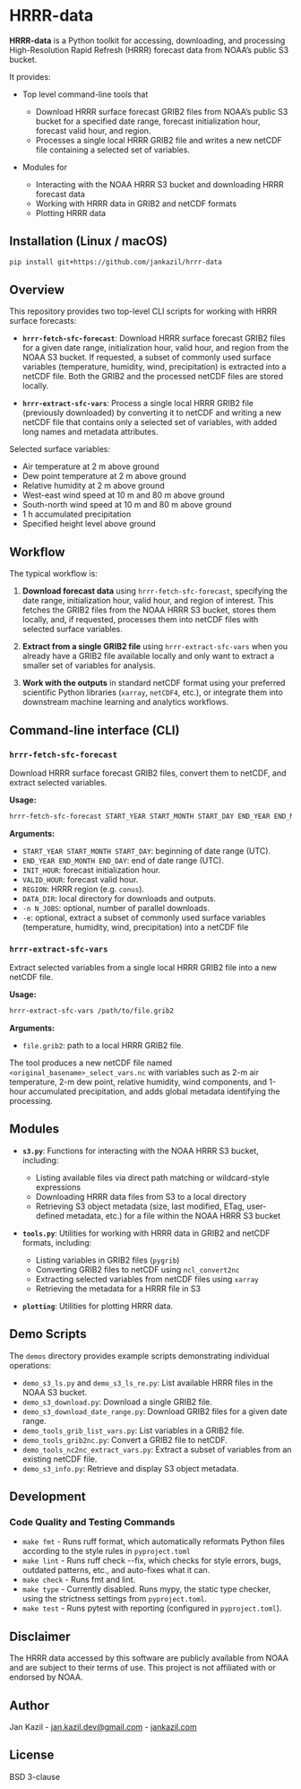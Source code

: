 # HRRR-data

**HRRR-data** is a Python toolkit for accessing, downloading, and processing High-Resolution Rapid Refresh (HRRR) forecast data from NOAA’s public S3 bucket.

It provides:

- Top level command-line tools that
  - Download HRRR surface forecast GRIB2 files from NOAA’s public S3 bucket for a specified date range, forecast initialization hour, forecast valid hour, and region.
  - Processes a single local HRRR GRIB2 file and writes a new netCDF file containing a selected set of variables.

- Modules for
  - Interacting with the NOAA HRRR S3 bucket and downloading HRRR forecast data
  - Working with HRRR data in GRIB2 and netCDF formats
  - Plotting HRRR data

## Installation (Linux / macOS)

```bash
pip install git+https://github.com/jankazil/hrrr-data
```

## Overview

This repository provides two top-level CLI scripts for working with HRRR surface forecasts:

- **`hrrr-fetch-sfc-forecast`**: Download HRRR surface forecast GRIB2 files for a given date range, initialization hour, valid hour, and region from the NOAA S3 bucket. If requested, a subset of commonly used surface variables (temperature, humidity, wind, precipitation) is extracted into a netCDF file. Both the GRIB2 and the processed netCDF files are stored locally.

- **`hrrr-extract-sfc-vars`**: Process a single local HRRR GRIB2 file (previously downloaded) by converting it to netCDF and writing a new netCDF file that contains only a selected set of variables, with added long names and metadata attributes.

Selected surface variables:

  - Air temperature at 2 m above ground
  - Dew point temperature at 2 m above ground
  - Relative humidity at 2 m above ground
  - West-east wind speed at 10 m and 80 m above ground
  - South-north wind speed at 10 m and 80 m above ground
  - 1 h accumulated precipitation
  - Specified height level above ground

## Workflow

The typical workflow is:

1. **Download forecast data** using `hrrr-fetch-sfc-forecast`, specifying the date range, initialization hour, valid hour, and region of interest. This fetches the GRIB2 files from the NOAA HRRR S3 bucket, stores them locally, and, if requested, processes them into netCDF files with selected surface variables.

2. **Extract from a single GRIB2 file** using `hrrr-extract-sfc-vars` when you already have a GRIB2 file available locally and only want to extract a smaller set of variables for analysis.

3. **Work with the outputs** in standard netCDF format using your preferred scientific Python libraries (`xarray`, `netCDF4`, etc.), or integrate them into downstream machine learning and analytics workflows.

## Command-line interface (CLI)

### `hrrr-fetch-sfc-forecast`

Download HRRR surface forecast GRIB2 files, convert them to netCDF, and extract selected variables.

**Usage:**

```bash
hrrr-fetch-sfc-forecast START_YEAR START_MONTH START_DAY END_YEAR END_MONTH END_DAY INIT_HOUR VALID_HOUR REGION DATA_DIR [-n N_JOBS] [-e]
```

**Arguments:**

- `START_YEAR START_MONTH START_DAY`: beginning of date range (UTC).
- `END_YEAR END_MONTH END_DAY`: end of date range (UTC).
- `INIT_HOUR`: forecast initialization hour.
- `VALID_HOUR`: forecast valid hour.
- `REGION`: HRRR region (e.g. `conus`).
- `DATA_DIR`: local directory for downloads and outputs.
- `-n N_JOBS`: optional, number of parallel downloads.
- `-e`: optional, extract a subset of commonly used surface variables (temperature, humidity, wind, precipitation) into a netCDF file

### `hrrr-extract-sfc-vars`

Extract selected variables from a single local HRRR GRIB2 file into a new netCDF file.

**Usage:**

```bash
hrrr-extract-sfc-vars /path/to/file.grib2
```

**Arguments:**
- `file.grib2`: path to a local HRRR GRIB2 file.

The tool produces a new netCDF file named `<original_basename>_select_vars.nc` with variables such as 2-m air temperature, 2-m dew point, relative humidity, wind components, and 1-hour accumulated precipitation, and adds global metadata identifying the processing.

## Modules

- **`s3.py`**: Functions for interacting with the NOAA HRRR S3 bucket, including:
  - Listing available files via direct path matching or wildcard-style expressions
  - Downloading HRRR data files from S3 to a local directory
  - Retrieving S3 object metadata (size, last modified, ETag, user-defined metadata, etc.) for a file within the NOAA HRRR S3 bucket

- **`tools.py`**: Utilities for working with HRRR data in GRIB2 and netCDF formats, including:
  - Listing variables in GRIB2 files (`pygrib`)
  - Converting GRIB2 files to netCDF using `ncl_convert2nc`
  - Extracting selected variables from netCDF files using `xarray`
  - Retrieving the metadata for a HRRR file in S3

- **`plotting`**: Utilities for plotting HRRR data.

## Demo Scripts

The `demos` directory provides example scripts demonstrating individual operations:

- `demo_s3_ls.py` and `demo_s3_ls_re.py`: List available HRRR files in the NOAA S3 bucket.
- `demo_s3_download.py`: Download a single GRIB2 file.
- `demo_s3_download_date_range.py`: Download GRIB2 files for a given date range.
- `demo_tools_grib_list_vars.py`: List variables in a GRIB2 file.
- `demo_tools_grib2nc.py`: Convert a GRIB2 file to netCDF.
- `demo_tools_nc2nc_extract_vars.py`: Extract a subset of variables from an existing netCDF file.
- `demo_s3_info.py`: Retrieve and display S3 object metadata.

## Development

### Code Quality and Testing Commands

- `make fmt` - Runs ruff format, which automatically reformats Python files according to the style rules in `pyproject.toml`
- `make lint` - Runs ruff check --fix, which checks for style errors, bugs, outdated patterns, etc., and auto-fixes what it can.
- `make check` - Runs fmt and lint.
- `make type` - Currently disabled. Runs mypy, the static type checker, using the strictness settings from `pyproject.toml`.
- `make test` - Runs pytest with reporting (configured in `pyproject.toml`).

## Disclaimer

The HRRR data accessed by this software are publicly available from NOAA and are subject to their terms of use. This project is not affiliated with or endorsed by NOAA.

## Author
Jan Kazil - jan.kazil.dev@gmail.com - [jankazil.com](https://jankazil.com)  

## License

BSD 3-clause
